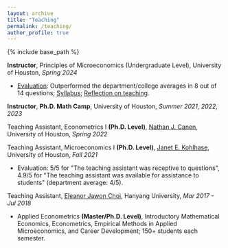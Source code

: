 ```yaml
---
layout: archive
title: "Teaching"
permalink: /teaching/
author_profile: true
---
```


{% include base_path %}
<!---
## Instructor
--->

**Instructor**, Principles of Microeconomics (Undergraduate Level), University of Houston, _Spring 2024_ 
* [Evaluation](http://yujiezhangecon.github.io/files/teaching/PrincipleMicro_24Spring/2220_14342_Course_Evaluation_Report.pdf): Outperformed the department/college averages in 8 out of 14 questions; [Syllabus](http://yujiezhangecon.github.io/files/teaching/PrincipleMicro_24Spring/Syllabus_ECON2302_S24_YujieZhang.pdf); [Reflection on teaching](https://yujiezhang.notion.site/Reflection-on-Teaching-105791a2351880bd84f1efc28b6e6ed3).

<!---
* Summary: (1) Developed course materials, including syllabus, lecture slides, assignments, and exams. Delivered lectures twice a week, each 1.5 hours long. (2) Evaluation: Outperformed the department and college averages in 8 out of 14 evaluation questions, demonstrating strong teaching effectiveness. 
--->

**Instructor**, **Ph.D. Math Camp**, University of Houston, _Summer 2021, 2022, 2023_

<!---
## Teaching Assistant 
--->

Teaching Assistant, Econometrics I **(Ph.D. Level)**, [Nathan J. Canen](https://sites.google.com/site/njcanen/home), University of Houston, _Spring 2022_ 

<!---
* Held TA session for Ph.D. students in Economics and Business school every week. 
--->

Teaching Assistant, Microeconomics I **(Ph.D. Level)**, [Janet E. Kohlhase](https://www.uh.edu/~kohlhase/), University of Houston, _Fall 2021_
* Evaluation: 5/5 for "The teaching assistant was receptive to questions", 4.9/5 for "The teaching assistant was available for assistance to students" (department average: 4/5).

Teaching Assistant, [Eleanor Jawon Choi](https://sites.google.com/view/eleanorjchoi), Hanyang University, _Mar 2017 - Jul 2018_
* Applied Econometrics **(Master/Ph.D. Level)**, Introductory Mathematical Economics, Econometrics, Empirical Methods in Applied Microeconomics, and Career Development; 150+ students each semester.

<!---
* Summary: (1) Graded problem sets and exams, and hosted office hours for more than 150 students each semester. (2) Assisted professor with course materials, attendance checking, monitoring exams, managing records and the statistics of students’ performance.
--->

